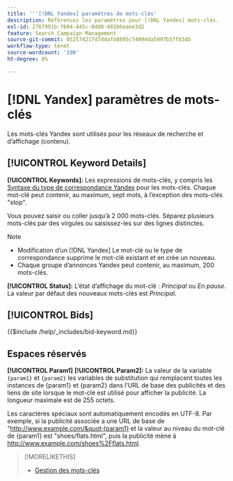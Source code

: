 ```yaml
---
title: '''[!DNL Yandex] paramètres de mots-clés'
description: Référencez les paramètres pour [!DNL Yandex] mots-clés.
exl-id: 276f991b-f604-445c-8dd0-481b6eaee3d2
feature: Search Campaign Management
source-git-commit: 052574217d7ddafb8895c74094da5997b5ff83db
workflow-type: tm+mt
source-wordcount: '190'
ht-degree: 0%

---
```


# [!DNL Yandex] paramètres de mots-clés

Les mots-clés Yandex sont utilisés pour les réseaux de recherche et d’affichage (contenu).

<!-- Note to self: Yandex doesn't have separate website placements for display; users use keywords for the sites/parts of the content network on which they want to advertise. -->

## [!UICONTROL Keyword Details]

**[!UICONTROL Keywords]:** Les expressions de mots-clés, y compris les [Syntaxe du type de correspondance Yandex](https://yandex.com/support/direct/keywords/symbols-and-operators.html) pour les mots-clés. Chaque mot-clé peut contenir, au maximum, sept mots, à l’exception des mots-clés &quot;stop&quot;.

Vous pouvez saisir ou coller jusqu’à 2 000 mots-clés. Séparez plusieurs mots-clés par des virgules ou saisissez-les sur des lignes distinctes.

>[!NOTE]
>
>* Modification d’un [!DNL Yandex] Le mot-clé ou le type de correspondance supprime le mot-clé existant et en crée un nouveau.
>* Chaque groupe d’annonces Yandex peut contenir, au maximum, 200 mots-clés.

**[!UICONTROL Status]:** L’état d’affichage du mot-clé : *Principal* ou *En pause*. La valeur par défaut des nouveaux mots-clés est *Principal*.

## [!UICONTROL Bids]

<!-- **[!UICONTROL Bid]:** -->

{{$include /help/_includes/bid-keyword.md}}

## Espaces réservés

**[!UICONTROL Param1]** **[!UICONTROL Param2]:** La valeur de la variable `{param1}` et `{param2}` les variables de substitution qui remplacent toutes les instances de {param1} et {param2} dans l’URL de base des publicités et des liens de site lorsque le mot-clé est utilisé pour afficher la publicité. La longueur maximale est de 255 octets.

Les caractères spéciaux sont automatiquement encodés en UTF-8. Par exemple, si la publicité associée a une URL de base de &quot;http://www.example.com/&quot;{param1} et la valeur au niveau du mot-clé de {param1} est &quot;shoes/flats.html&quot;, puis la publicité mène à http://www.example.com/shoes%2Fflats.html.

>[!MORELIKETHIS]
>
>* [Gestion des mots-clés](/help/search-social-commerce/campaign-management/campaigns/keyword-manage.md)
